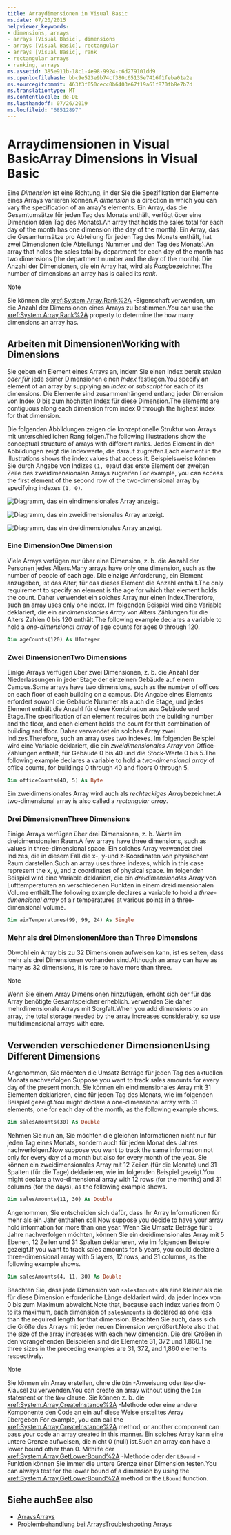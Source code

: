 ```yaml
---
title: Arraydimensionen in Visual Basic
ms.date: 07/20/2015
helpviewer_keywords:
- dimensions, arrays
- arrays [Visual Basic], dimensions
- arrays [Visual Basic], rectangular
- arrays [Visual Basic], rank
- rectangular arrays
- ranking, arrays
ms.assetid: 385e911b-18c1-4e98-9924-c6d279101dd9
ms.openlocfilehash: bbc9e523e9b74cf380c65135e7416f1feba01a2e
ms.sourcegitcommit: 463f3f050cecc0b6403e67f19a61f870fb8e7b7d
ms.translationtype: MT
ms.contentlocale: de-DE
ms.lasthandoff: 07/26/2019
ms.locfileid: "68512897"
---
```

# <a name="array-dimensions-in-visual-basic"></a><span data-ttu-id="cbf51-102">Arraydimensionen in Visual Basic</span><span class="sxs-lookup"><span data-stu-id="cbf51-102">Array Dimensions in Visual Basic</span></span>

<span data-ttu-id="cbf51-103">Eine *Dimension* ist eine Richtung, in der Sie die Spezifikation der Elemente eines Arrays variieren können.</span><span class="sxs-lookup"><span data-stu-id="cbf51-103">A *dimension* is a direction in which you can vary the specification of an array's elements.</span></span> <span data-ttu-id="cbf51-104">Ein Array, das die Gesamtumsätze für jeden Tag des Monats enthält, verfügt über eine Dimension (den Tag des Monats).</span><span class="sxs-lookup"><span data-stu-id="cbf51-104">An array that holds the sales total for each day of the month has one dimension (the day of the month).</span></span> <span data-ttu-id="cbf51-105">Ein Array, das die Gesamtumsätze pro Abteilung für jeden Tag des Monats enthält, hat zwei Dimensionen (die Abteilungs Nummer und den Tag des Monats).</span><span class="sxs-lookup"><span data-stu-id="cbf51-105">An array that holds the sales total by department for each day of the month has two dimensions (the department number and the day of the month).</span></span> <span data-ttu-id="cbf51-106">Die Anzahl der Dimensionen, die ein Array hat, wird als *Rang*bezeichnet.</span><span class="sxs-lookup"><span data-stu-id="cbf51-106">The number of dimensions an array has is called its *rank*.</span></span>

> [!NOTE]
> <span data-ttu-id="cbf51-107">Sie können die <xref:System.Array.Rank%2A> -Eigenschaft verwenden, um die Anzahl der Dimensionen eines Arrays zu bestimmen.</span><span class="sxs-lookup"><span data-stu-id="cbf51-107">You can use the <xref:System.Array.Rank%2A> property to determine the how many dimensions an array has.</span></span>

## <a name="working-with-dimensions"></a><span data-ttu-id="cbf51-108">Arbeiten mit Dimensionen</span><span class="sxs-lookup"><span data-stu-id="cbf51-108">Working with Dimensions</span></span>

<span data-ttu-id="cbf51-109">Sie geben ein Element eines Arrays an, indem Sie einen Index bereit *stellen oder für* jede seiner Dimensionen einen *Index* festlegen.</span><span class="sxs-lookup"><span data-stu-id="cbf51-109">You specify an element of an array by supplying an *index* or *subscript* for each of its dimensions.</span></span> <span data-ttu-id="cbf51-110">Die Elemente sind zusammenhängend entlang jeder Dimension von Index 0 bis zum höchsten Index für diese Dimension.</span><span class="sxs-lookup"><span data-stu-id="cbf51-110">The elements are contiguous along each dimension from index 0 through the highest index for that dimension.</span></span>

<span data-ttu-id="cbf51-111">Die folgenden Abbildungen zeigen die konzeptionelle Struktur von Arrays mit unterschiedlichen Rang folgen.</span><span class="sxs-lookup"><span data-stu-id="cbf51-111">The following illustrations show the conceptual structure of arrays with different ranks.</span></span> <span data-ttu-id="cbf51-112">Jedes Element in den Abbildungen zeigt die Indexwerte, die darauf zugreifen.</span><span class="sxs-lookup"><span data-stu-id="cbf51-112">Each element in the illustrations shows the index values that access it.</span></span> <span data-ttu-id="cbf51-113">Beispielsweise können Sie durch Angabe von Indizes `(1, 0)`auf das erste Element der zweiten Zeile des zweidimensionalen Arrays zugreifen.</span><span class="sxs-lookup"><span data-stu-id="cbf51-113">For example, you can access the first element of the second row of the two-dimensional array by specifying indexes `(1, 0)`.</span></span>

![Diagramm, das ein eindimensionales Array anzeigt.](./media/array-dimensions/one-dimensional-array.gif)

![Diagramm, das ein zweidimensionales Array anzeigt.](./media/array-dimensions/two-dimensional-array.gif)

![Diagramm, das ein dreidimensionales Array anzeigt.](./media/array-dimensions/three-dimensional-array.gif)

### <a name="one-dimension"></a><span data-ttu-id="cbf51-117">Eine Dimension</span><span class="sxs-lookup"><span data-stu-id="cbf51-117">One Dimension</span></span>

<span data-ttu-id="cbf51-118">Viele Arrays verfügen nur über eine Dimension, z. b. die Anzahl der Personen jedes Alters.</span><span class="sxs-lookup"><span data-stu-id="cbf51-118">Many arrays have only one dimension, such as the number of people of each age.</span></span> <span data-ttu-id="cbf51-119">Die einzige Anforderung, ein Element anzugeben, ist das Alter, für das dieses Element die Anzahl enthält.</span><span class="sxs-lookup"><span data-stu-id="cbf51-119">The only requirement to specify an element is the age for which that element holds the count.</span></span> <span data-ttu-id="cbf51-120">Daher verwendet ein solches Array nur einen Index.</span><span class="sxs-lookup"><span data-stu-id="cbf51-120">Therefore, such an array uses only one index.</span></span> <span data-ttu-id="cbf51-121">Im folgenden Beispiel wird eine Variable deklariert, die ein *eindimensionales Array* von Alters Zählungen für die Alters Zahlen 0 bis 120 enthält.</span><span class="sxs-lookup"><span data-stu-id="cbf51-121">The following example declares a variable to hold a *one-dimensional array* of age counts for ages 0 through 120.</span></span>

```vb
Dim ageCounts(120) As UInteger
```

### <a name="two-dimensions"></a><span data-ttu-id="cbf51-122">Zwei Dimensionen</span><span class="sxs-lookup"><span data-stu-id="cbf51-122">Two Dimensions</span></span>

<span data-ttu-id="cbf51-123">Einige Arrays verfügen über zwei Dimensionen, z. b. die Anzahl der Niederlassungen in jeder Etage der einzelnen Gebäude auf einem Campus.</span><span class="sxs-lookup"><span data-stu-id="cbf51-123">Some arrays have two dimensions, such as the number of offices on each floor of each building on a campus.</span></span> <span data-ttu-id="cbf51-124">Die Angabe eines Elements erfordert sowohl die Gebäude Nummer als auch die Etage, und jedes Element enthält die Anzahl für diese Kombination aus Gebäude und Etage.</span><span class="sxs-lookup"><span data-stu-id="cbf51-124">The specification of an element requires both the building number and the floor, and each element holds the count for that combination of building and floor.</span></span> <span data-ttu-id="cbf51-125">Daher verwendet ein solches Array zwei Indizes.</span><span class="sxs-lookup"><span data-stu-id="cbf51-125">Therefore, such an array uses two indexes.</span></span> <span data-ttu-id="cbf51-126">Im folgenden Beispiel wird eine Variable deklariert, die ein *zweidimensionales Array* von Office-Zählungen enthält, für Gebäude 0 bis 40 und die Stock-Werte 0 bis 5.</span><span class="sxs-lookup"><span data-stu-id="cbf51-126">The following example declares a variable to hold a *two-dimensional array* of office counts, for buildings 0 through 40 and floors 0 through 5.</span></span>

```vb
Dim officeCounts(40, 5) As Byte
```

<span data-ttu-id="cbf51-127">Ein zweidimensionales Array wird auch als *rechteckiges Array*bezeichnet.</span><span class="sxs-lookup"><span data-stu-id="cbf51-127">A two-dimensional array is also called a *rectangular array*.</span></span>

### <a name="three-dimensions"></a><span data-ttu-id="cbf51-128">Drei Dimensionen</span><span class="sxs-lookup"><span data-stu-id="cbf51-128">Three Dimensions</span></span>

<span data-ttu-id="cbf51-129">Einige Arrays verfügen über drei Dimensionen, z. b. Werte im dreidimensionalen Raum.</span><span class="sxs-lookup"><span data-stu-id="cbf51-129">A few arrays have three dimensions, such as values in three-dimensional space.</span></span> <span data-ttu-id="cbf51-130">Ein solches Array verwendet drei Indizes, die in diesem Fall die x-, y-und z-Koordinaten von physischem Raum darstellen.</span><span class="sxs-lookup"><span data-stu-id="cbf51-130">Such an array uses three indexes, which in this case represent the x, y, and z coordinates of physical space.</span></span> <span data-ttu-id="cbf51-131">Im folgenden Beispiel wird eine Variable deklariert, die ein *dreidimensionales Array* von Lufttemperaturen an verschiedenen Punkten in einem dreidimensionalen Volume enthält.</span><span class="sxs-lookup"><span data-stu-id="cbf51-131">The following example declares a variable to hold a *three-dimensional array* of air temperatures at various points in a three-dimensional volume.</span></span>

```vb
Dim airTemperatures(99, 99, 24) As Single
```

### <a name="more-than-three-dimensions"></a><span data-ttu-id="cbf51-132">Mehr als drei Dimensionen</span><span class="sxs-lookup"><span data-stu-id="cbf51-132">More than Three Dimensions</span></span>

<span data-ttu-id="cbf51-133">Obwohl ein Array bis zu 32 Dimensionen aufweisen kann, ist es selten, dass mehr als drei Dimensionen vorhanden sind.</span><span class="sxs-lookup"><span data-stu-id="cbf51-133">Although an array can have as many as 32 dimensions, it is rare to have more than three.</span></span>

> [!NOTE]
> <span data-ttu-id="cbf51-134">Wenn Sie einem Array Dimensionen hinzufügen, erhöht sich der für das Array benötigte Gesamtspeicher erheblich. verwenden Sie daher mehrdimensionale Arrays mit Sorgfalt.</span><span class="sxs-lookup"><span data-stu-id="cbf51-134">When you add dimensions to an array, the total storage needed by the array increases considerably, so use multidimensional arrays with care.</span></span>

## <a name="using-different-dimensions"></a><span data-ttu-id="cbf51-135">Verwenden verschiedener Dimensionen</span><span class="sxs-lookup"><span data-stu-id="cbf51-135">Using Different Dimensions</span></span>

<span data-ttu-id="cbf51-136">Angenommen, Sie möchten die Umsatz Beträge für jeden Tag des aktuellen Monats nachverfolgen.</span><span class="sxs-lookup"><span data-stu-id="cbf51-136">Suppose you want to track sales amounts for every day of the present month.</span></span> <span data-ttu-id="cbf51-137">Sie können ein eindimensionales Array mit 31 Elementen deklarieren, eine für jeden Tag des Monats, wie im folgenden Beispiel gezeigt.</span><span class="sxs-lookup"><span data-stu-id="cbf51-137">You might declare a one-dimensional array with 31 elements, one for each day of the month, as the following example shows.</span></span>

```vb
Dim salesAmounts(30) As Double
```

<span data-ttu-id="cbf51-138">Nehmen Sie nun an, Sie möchten die gleichen Informationen nicht nur für jeden Tag eines Monats, sondern auch für jeden Monat des Jahres nachverfolgen.</span><span class="sxs-lookup"><span data-stu-id="cbf51-138">Now suppose you want to track the same information not only for every day of a month but also for every month of the year.</span></span> <span data-ttu-id="cbf51-139">Sie können ein zweidimensionales Array mit 12 Zeilen (für die Monate) und 31 Spalten (für die Tage) deklarieren, wie im folgenden Beispiel gezeigt.</span><span class="sxs-lookup"><span data-stu-id="cbf51-139">You might declare a two-dimensional array with 12 rows (for the months) and 31 columns (for the days), as the following example shows.</span></span>

```vb
Dim salesAmounts(11, 30) As Double
```

<span data-ttu-id="cbf51-140">Angenommen, Sie entscheiden sich dafür, dass Ihr Array Informationen für mehr als ein Jahr enthalten soll.</span><span class="sxs-lookup"><span data-stu-id="cbf51-140">Now suppose you decide to have your array hold information for more than one year.</span></span> <span data-ttu-id="cbf51-141">Wenn Sie Umsatz Beträge für 5 Jahre nachverfolgen möchten, können Sie ein dreidimensionales Array mit 5 Ebenen, 12 Zeilen und 31 Spalten deklarieren, wie im folgenden Beispiel gezeigt.</span><span class="sxs-lookup"><span data-stu-id="cbf51-141">If you want to track sales amounts for 5 years, you could declare a three-dimensional array with 5 layers, 12 rows, and 31 columns, as the following example shows.</span></span>

```vb
Dim salesAmounts(4, 11, 30) As Double
```

<span data-ttu-id="cbf51-142">Beachten Sie, dass jede Dimension von `salesAmounts` als eine kleiner als die für diese Dimension erforderliche Länge deklariert wird, da jeder Index von 0 bis zum Maximum abweicht.</span><span class="sxs-lookup"><span data-stu-id="cbf51-142">Note that, because each index varies from 0 to its maximum, each dimension of `salesAmounts` is declared as one less than the required length for that dimension.</span></span> <span data-ttu-id="cbf51-143">Beachten Sie auch, dass sich die Größe des Arrays mit jeder neuen Dimension vergrößert.</span><span class="sxs-lookup"><span data-stu-id="cbf51-143">Note also that the size of the array increases with each new dimension.</span></span> <span data-ttu-id="cbf51-144">Die drei Größen in den vorangehenden Beispielen sind die Elemente 31, 372 und 1.860.</span><span class="sxs-lookup"><span data-stu-id="cbf51-144">The three sizes in the preceding examples are 31, 372, and 1,860 elements respectively.</span></span>

> [!NOTE]
> <span data-ttu-id="cbf51-145">Sie können ein Array erstellen, ohne die `Dim` -Anweisung oder `New` die-Klausel zu verwenden.</span><span class="sxs-lookup"><span data-stu-id="cbf51-145">You can create an array without using the `Dim` statement or the `New` clause.</span></span> <span data-ttu-id="cbf51-146">Sie können z. b. die <xref:System.Array.CreateInstance%2A> -Methode oder eine andere Komponente den Code an ein auf diese Weise erstelltes Array übergeben.</span><span class="sxs-lookup"><span data-stu-id="cbf51-146">For example, you can call the <xref:System.Array.CreateInstance%2A> method, or another component can pass your code an array created in this manner.</span></span> <span data-ttu-id="cbf51-147">Ein solches Array kann eine untere Grenze aufweisen, die nicht 0 (null) ist.</span><span class="sxs-lookup"><span data-stu-id="cbf51-147">Such an array can have a lower bound other than 0.</span></span> <span data-ttu-id="cbf51-148">Mithilfe der <xref:System.Array.GetLowerBound%2A> -Methode oder der `LBound` -Funktion können Sie immer die untere Grenze einer Dimension testen.</span><span class="sxs-lookup"><span data-stu-id="cbf51-148">You can always test for the lower bound of a dimension by using the <xref:System.Array.GetLowerBound%2A> method or the `LBound` function.</span></span>

## <a name="see-also"></a><span data-ttu-id="cbf51-149">Siehe auch</span><span class="sxs-lookup"><span data-stu-id="cbf51-149">See also</span></span>

- [<span data-ttu-id="cbf51-150">Arrays</span><span class="sxs-lookup"><span data-stu-id="cbf51-150">Arrays</span></span>](../../../../visual-basic/programming-guide/language-features/arrays/index.md)
- [<span data-ttu-id="cbf51-151">Problembehandlung bei Arrays</span><span class="sxs-lookup"><span data-stu-id="cbf51-151">Troubleshooting Arrays</span></span>](../../../../visual-basic/programming-guide/language-features/arrays/troubleshooting-arrays.md)
